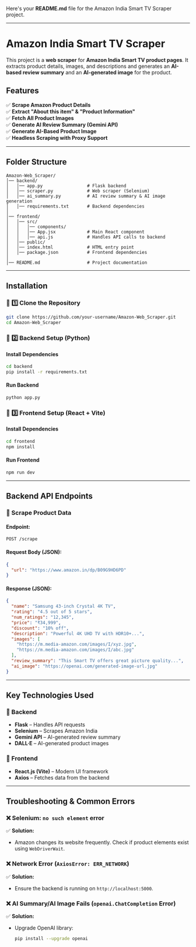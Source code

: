 Here's your **README.md** file for the Amazon India Smart TV Scraper project.

---

# **Amazon India Smart TV Scraper**

This project is a **web scraper** for **Amazon India Smart TV product pages**. It extracts product details, images, and descriptions and generates an **AI-based review summary** and an **AI-generated image** for the product.

## **Features**

✅ **Scrape Amazon Product Details**  
✅ **Extract "About this item" & "Product Information"**  
✅ **Fetch All Product Images**  
✅ **Generate AI Review Summary (Gemini API)**  
✅ **Generate AI-Based Product Image**  
✅ **Headless Scraping with Proxy Support**

---

## **Folder Structure**

```
Amazon-Web_Scraper/
│── backend/
│   │── app.py                 # Flask backend
│   │── scraper.py             # Web scraper (Selenium)
│   │── ai_summary.py          # AI review summary & AI image generation
│   │── requirements.txt       # Backend dependencies
│
│── frontend/
│   │── src/
│   │   │── components/
│   │   │── App.jsx            # Main React component
│   │   │── api.js             # Handles API calls to backend
│   │── public/
│   │── index.html             # HTML entry point
│   │── package.json           # Frontend dependencies
│
│── README.md                  # Project documentation
```

---

## **Installation**

### 🔹 **1️⃣ Clone the Repository**

```sh
git clone https://github.com/your-username/Amazon-Web_Scraper.git
cd Amazon-Web_Scraper
```

### 🔹 **2️⃣ Backend Setup (Python)**

#### **Install Dependencies**

```sh
cd backend
pip install -r requirements.txt
```

#### **Run Backend**

```sh
python app.py
```

### 🔹 **3️⃣ Frontend Setup (React + Vite)**

#### **Install Dependencies**

```sh
cd frontend
npm install
```

#### **Run Frontend**

```sh
npm run dev
```

---

## **Backend API Endpoints**

### **📌 Scrape Product Data**

#### **Endpoint:**

```http
POST /scrape
```

#### **Request Body (JSON):**

```json
{
  "url": "https://www.amazon.in/dp/B09G9HD6PD"
}
```

#### **Response (JSON):**

```json
{
  "name": "Samsung 43-inch Crystal 4K TV",
  "rating": "4.5 out of 5 stars",
  "num_ratings": "12,345",
  "price": "₹34,999",
  "discount": "10% off",
  "description": "Powerful 4K UHD TV with HDR10+...",
  "images": [
    "https://m.media-amazon.com/images/I/xyz.jpg",
    "https://m.media-amazon.com/images/I/abc.jpg"
  ],
  "review_summary": "This Smart TV offers great picture quality...",
  "ai_image": "https://openai.com/generated-image-url.jpg"
}
```

---

## **Key Technologies Used**

### **📌 Backend**

- **Flask** – Handles API requests
- **Selenium** – Scrapes Amazon India
- **Gemini API** – AI-generated review summary
- **DALL·E** – AI-generated product images

### **📌 Frontend**

- **React.js (Vite)** – Modern UI framework
- **Axios** – Fetches data from the backend

---

## **Troubleshooting & Common Errors**

### ❌ **Selenium: `no such element` error**

✅ **Solution:**

- Amazon changes its website frequently. Check if product elements exist using `WebDriverWait`.

### ❌ **Network Error (`AxiosError: ERR_NETWORK`)**

✅ **Solution:**

- Ensure the backend is running on `http://localhost:5000`.

### ❌ **AI Summary/AI Image Fails (`openai.ChatCompletion` Error)**

✅ **Solution:**

- Upgrade OpenAI library:
  ```sh
  pip install --upgrade openai
  ```
